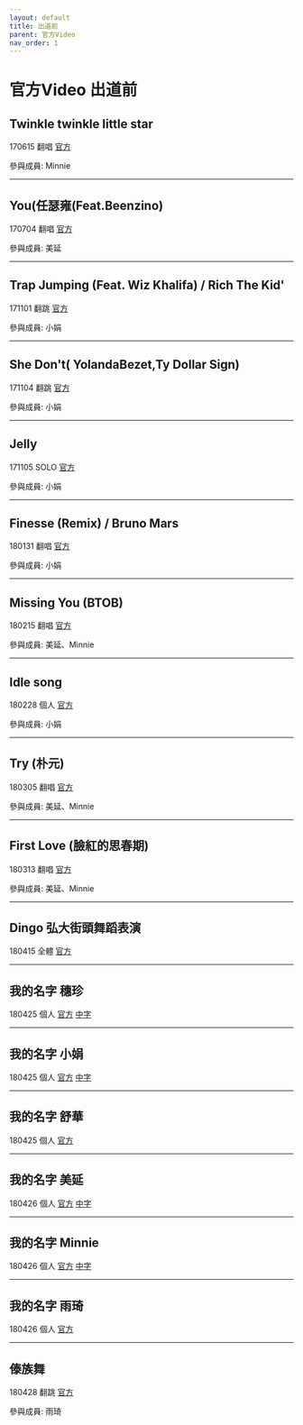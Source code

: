 ```yaml
---
layout: default
title: 出道前
parent: 官方Video
nav_order: 1
---
```


# 官方Video 出道前

## Twinkle twinkle little star

170615 翻唱 [官方]()

參與成員: Minnie

---

## You(任瑟雍(Feat.Beenzino)

170704 翻唱 [官方]()

參與成員: 美延

---

## Trap Jumping (Feat. Wiz Khalifa) / Rich The Kid'

171101 翻跳 [官方]()

參與成員: 小娟

---

## She Don't( YolandaBezet,Ty Dollar Sign)

171104 翻跳 [官方]()

參與成員: 小娟

---

## Jelly

171105 SOLO [官方]()

參與成員: 小娟

---

## Finesse (Remix) / Bruno Mars

180131 翻唱 [官方]()

參與成員: 小娟

---

## Missing You (BTOB)

180215 翻唱 [官方]()

參與成員: 美延、Minnie

---

## Idle song

180228 個人 [官方]()

參與成員: 小娟

---

## Try (朴元)

180305 翻唱 [官方]()

參與成員: 美延、Minnie

---

## First Love (臉紅的思春期)

180313 翻唱 [官方]()

參與成員: 美延、Minnie

---

## Dingo 弘大街頭舞蹈表演

180415 全體 [官方]()

---

## 我的名字 穗珍

180425 個人 [官方]() [中字]()

---

## 我的名字 小娟

180425 個人 [官方]() [中字]()

---

## 我的名字 舒華

180425 個人 [官方]()

---

## 我的名字 美延

180426 個人 [官方]() [中字]()

---

## 我的名字 Minnie

180426 個人 [官方]() [中字]()

---

## 我的名字 雨琦

180426 個人 [官方]()

---

## 傣族舞

180428 翻跳 [官方]()

參與成員: 雨琦
